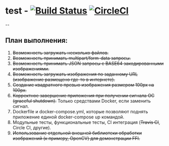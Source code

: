 # test - [![Build Status](https://travis-ci.org/sinitcin/test.svg?branch=master)](https://travis-ci.org/sinitcin/test) [![CircleCI](https://circleci.com/gh/sinitcin/test.svg?style=svg)](https://circleci.com/gh/sinitcin/test)
--
## План выполнения:
1. ~~Возможность загружать несколько файлов.~~
2. ~~Возможность принимать multipart/form-data запросы.~~
3. ~~Возможность принимать JSON запросы с BASE64 закодированными изображениями.~~
4. ~~Возможность загружать изображения по заданному URL (изображение размещено где-то в интернете).~~
5. ~~Создание квадратного превью изображения размером 100px на 100px.~~
6. ~~Корректное завершение приложения при получении сигнала ОС (graceful shutdown).~~ Только средствами Docker, если заменить сигнал.
7. Dockerfile и docker-compose.yml, которые позволяют поднять приложение единой docker-compose up командой.
8. Модульные тесты, функциональные тесты, CI интеграция (~~Travis CI~~, Circle CI, другие).
9. ~~Использование отдельной внешней библиотеки обработки изображений (к примеру, OpenCV) для демонстрации FFI.~~
